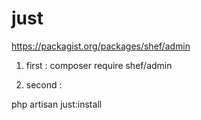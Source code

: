 # just
https://packagist.org/packages/shef/admin

1) first : 
composer require shef/admin

2) second : 

php artisan just:install
